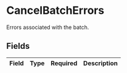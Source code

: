 # CancelBatchErrors

Errors associated with the batch.


## Fields

| Field       | Type        | Required    | Description |
| ----------- | ----------- | ----------- | ----------- |